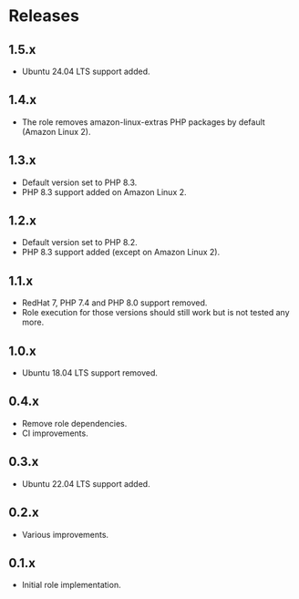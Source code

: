 # Releases

## 1.5.x

- Ubuntu 24.04 LTS support added.

## 1.4.x

- The role removes amazon-linux-extras PHP packages by default (Amazon Linux 2).

## 1.3.x

- Default version set to PHP 8.3.
- PHP 8.3 support added on Amazon Linux 2.

## 1.2.x

- Default version set to PHP 8.2.
- PHP 8.3 support added (except on Amazon Linux 2).

## 1.1.x

- RedHat 7, PHP 7.4 and PHP 8.0 support removed.
- Role execution for those versions should still work but is not tested any more.

## 1.0.x

- Ubuntu 18.04 LTS support removed.

## 0.4.x

- Remove role dependencies.
- CI improvements.

## 0.3.x

- Ubuntu 22.04 LTS support added.

## 0.2.x

- Various improvements.

## 0.1.x

- Initial role implementation.
